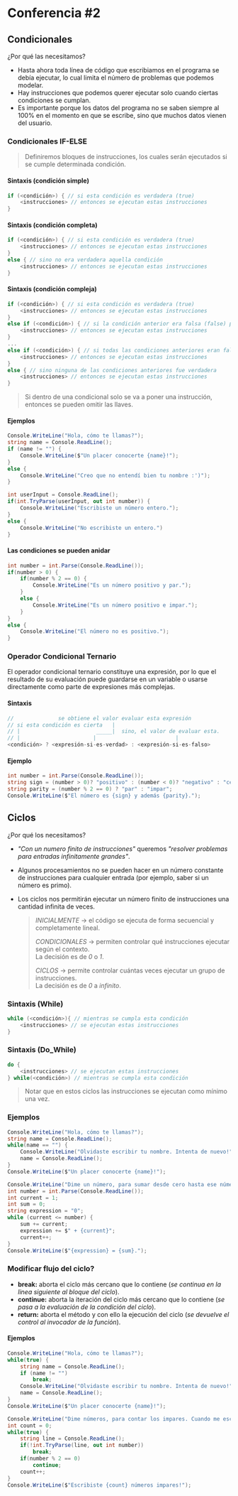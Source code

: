 # Conferencia #2

## Condicionales

¿Por qué las necesitamos?
- Hasta ahora toda línea de código que escribiamos en el programa se debía ejecutar, lo cual limita el número de problemas que podemos modelar.
- Hay instrucciones que podemos querer ejecutar solo cuando ciertas condiciones se cumplan.
- Es importante porque los datos del programa no se saben siempre al 100% en el momento en que se escribe, sino que muchos datos vienen del usuario.

### Condicionales IF-ELSE

> Definiremos bloques de instrucciones, los cuales serán ejecutados si se cumple determinada condición.

#### Sintaxis (condición simple)

```csharp
if (<condición>) { // si esta condición es verdadera (true)
    <instrucciones> // entonces se ejecutan estas instrucciones
}
```

#### Sintaxis (condición completa)

```csharp
if (<condición>) { // si esta condición es verdadera (true)
    <instrucciones> // entonces se ejecutan estas instrucciones
}
else { // sino no era verdadera aquella condición
    <instrucciones> // entonces se ejecutan estas instrucciones
}
```

#### Sintaxis (condición compleja)

```csharp
if (<condición>) { // si esta condición es verdadera (true)
    <instrucciones> // entonces se ejecutan estas instrucciones
}
else if (<condición>) { // si la condición anterior era falsa (false) pero esta nueva es verdadera (true)
    <instrucciones> // entonces se ejecutan estas instrucciones
}
...
else if (<condición>) { // si todas las condiciones anteriores eran falsas (false) pero esta nueva es verdadera (true)
    <instrucciones> // entonces se ejecutan estas instrucciones
}
else { // sino ninguna de las condiciones anteriores fue verdadera
    <instrucciones> // entonces se ejecutan estas instrucciones
}
```

> Si dentro de una condicional solo se va a poner una instrucción, entonces se pueden omitir las llaves.

#### Ejemplos

```csharp
Console.WriteLine("Hola, cómo te llamas?");
string name = Console.ReadLine();
if (name != "") {
    Console.WriteLine($"Un placer conocerte {name}!");
}
else {
    Console.WriteLine("Creo que no entendí bien tu nombre :')");
}
```

```csharp
int userInput = Console.ReadLine();
if(int.TryParse(userInput, out int number)) {
    Console.WriteLine("Escribiste un número entero.");
}
else {
    Console.WriteLine("No escribiste un entero.")
}
```

#### Las condiciones se pueden anidar

```csharp
int number = int.Parse(Console.ReadLine());
if(number > 0) {
    if(number % 2 == 0) {
        Console.WriteLine("Es un número positivo y par.");
    }
    else {
        Console.WriteLine("Es un número positivo e impar.");
    }
}
else {
    Console.WriteLine("El número no es positivo.");
}
```

### Operador Condicional Ternario

El operador condicional ternario constituye una expresión, por lo que el resultado de su evaluación puede guardarse en un variable o usarse directamente como parte de expresiones más complejas.

#### Sintaxis

```csharp
//              se obtiene el valor evaluar esta expresión
// si esta condición es cierta   |
// |                        _____|  sino, el valor de evaluar esta.
// |                       |                         |
<condición> ? <expresión-si-es-verdad> : <expresión-si-es-falso>
```

#### Ejemplo

```csharp
int number = int.Parse(Console.ReadLine());
string sign = (number > 0)? "positivo" : (number < 0)? "negativo" : "cero";
string parity = (number % 2 == 0) ? "par" : "impar";
Console.WriteLine($"El número es {sign} y además {parity}.");
```

## Ciclos

¿Por qué los necesitamos?
- _"Con un numero finito de instrucciones"_ queremos _"resolver problemas para entradas infinitamente grandes"_.
- Algunos procesamientos no se pueden hacer en un número constante de instrucciones para cualquier entrada (por ejemplo, saber si un número es primo).
- Los ciclos nos permitirán ejecutar un número finito de instrucciones una cantidad infinita de veces.

    > *INICIALMENTE* -> el código se ejecuta de forma secuencial
    y completamente lineal.
    >
    > *CONDICIONALES* -> permiten controlar qué instrucciones ejecutar según
    el contexto.  
    > La decisión es de *0* o *1*.
    >
    > *CICLOS* -> permite controlar cuántas veces ejecutar un
    grupo de instrucciones.  
    > La decisión es de *0* a *infinito*.  


### Sintaxis (While)

```csharp
while (<condición>){ // mientras se cumpla esta condición
    <instrucciones> // se ejecutan estas instrucciones
}
```
### Sintaxis (Do_While)
```csharp
do {
    <instrucciones> // se ejecutan estas instrucciones
} while(<condición>) // mientras se cumpla esta condición
```

>  Notar que en estos ciclos las instrucciones se ejecutan como mínimo una vez.

### Ejemplos

```csharp
Console.WriteLine("Hola, cómo te llamas?");
string name = Console.ReadLine();
while(name == "") {
    Console.WriteLine("Olvidaste escribir tu nombre. Intenta de nuevo!");
    name = Console.ReadLine();
}
Console.WriteLine($"Un placer conocerte {name}!");
```

```csharp
Console.WriteLine("Dime un número, para sumar desde cero hasta ese número.");
int number = int.Parse(Console.ReadLine());
int current = 1;
int sum = 0;
string expression = "0";
while (current <= number) {
    sum += current;
    expression += $" + {current}";
    current++;
}
Console.WriteLine($"{expression} = {sum}.");
```

### Modificar flujo del ciclo?
- **break:** aborta el ciclo más cercano que lo contiene
(*se continua en la linea siguiente al bloque del ciclo*).
- **continue:** aborta la iteración del ciclo más cercano que lo
contiene (*se pasa a la evaluación de la condición del ciclo*).
- **return:** aborta el método y con ello la ejecución del
ciclo (*se devuelve el control al invocador de la función*).

#### Ejemplos

```csharp
Console.WriteLine("Hola, cómo te llamas?");
while(true) {
    string name = Console.ReadLine();
    if (name != "")
        break;
    Console.WriteLine("Olvidaste escribir tu nombre. Intenta de nuevo!")
    name = Console.ReadLine();
}
Console.WriteLine($"Un placer conocerte {name}!");
```

```csharp
Console.WriteLine("Dime números, para contar los impares. Cuando me escribas algo que no sea un número haré el conteo.");
int count = 0;
while(true) {
    string line = Console.ReadLine();
    if(!int.TryParse(line, out int number))
        break;
    if(number % 2 == 0)
        continue;
    count++;
}
Console.WriteLine($"Escribiste {count} números impares!");
```